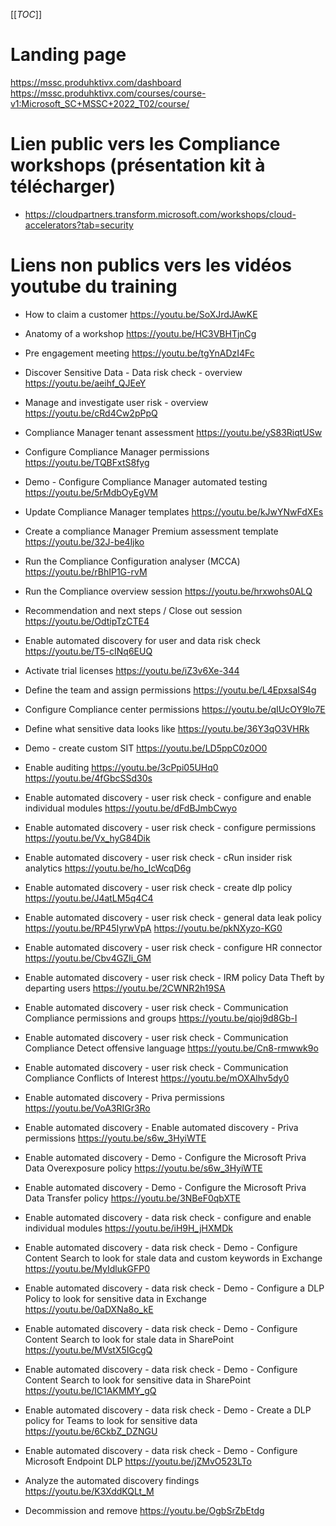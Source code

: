[[_TOC_]]

# Landing page
https://mssc.produhktivx.com/dashboard
https://mssc.produhktivx.com/courses/course-v1:Microsoft_SC+MSSC+2022_T02/course/

# Lien public vers les Compliance workshops (présentation kit à télécharger)
* https://cloudpartners.transform.microsoft.com/workshops/cloud-accelerators?tab=security

# Liens non publics vers les vidéos youtube du training

* How to claim a customer
https://youtu.be/SoXJrdJAwKE
* Anatomy of a workshop
https://youtu.be/HC3VBHTjnCg
* Pre engagement meeting
https://youtu.be/tgYnADzI4Fc
* Discover Sensitive Data - Data risk check - overview
https://youtu.be/aeihf_QJEeY
* Manage and investigate user risk - overview
https://youtu.be/cRd4Cw2pPpQ

* Compliance Manager tenant assessment
https://youtu.be/yS83RiqtUSw
* Configure Compliance Manager permissions
https://youtu.be/TQBFxtS8fyg
* Demo - Configure Compliance Manager automated testing
https://youtu.be/5rMdbOyEgVM
* Update Compliance Manager templates
https://youtu.be/kJwYNwFdXEs
* Create a compliance Manager Premium assessment template
https://youtu.be/32J-be4ljko
* Run the Compliance Configuration analyser (MCCA)
https://youtu.be/rBhIP1G-rvM
* Run the Compliance overview session
https://youtu.be/hrxwohs0ALQ
* Recommendation and next steps / Close out session
https://youtu.be/OdtipTzCTE4

* Enable automated discovery for user and data risk check
https://youtu.be/T5-cINq6EUQ
* Activate trial licenses
https://youtu.be/iZ3v6Xe-344
* Define the team and assign permissions
https://youtu.be/L4EpxsaIS4g
* Configure Compliance center permissions
https://youtu.be/qIUcOY9lo7E
* Define what sensitive data looks like
https://youtu.be/36Y3qO3VHRk
* Demo - create custom SIT
https://youtu.be/LD5ppC0z0O0
* Enable auditing
https://youtu.be/3cPpi05UHq0
https://youtu.be/4fGbcSSd30s

* Enable automated discovery - user risk check - configure and enable individual modules
https://youtu.be/dFdBJmbCwyo
* Enable automated discovery - user risk check - configure permissions
https://youtu.be/Vx_hyG84Dik
* Enable automated discovery - user risk check - cRun insider risk analytics
https://youtu.be/ho_IcWcqD6g
* Enable automated discovery - user risk check - create dlp policy
https://youtu.be/J4atLM5q4C4
* Enable automated discovery - user risk check - general data leak policy
https://youtu.be/RP45IyrwVpA
https://youtu.be/pkNXyzo-KG0
* Enable automated discovery - user risk check - configure HR connector
https://youtu.be/Cbv4GZIi_GM
* Enable automated discovery - user risk check - IRM policy Data Theft by departing users
https://youtu.be/2CWNR2h19SA
* Enable automated discovery - user risk check - Communication Compliance permissions and groups
https://youtu.be/qioj9d8Gb-I
* Enable automated discovery - user risk check - Communication Compliance Detect offensive language
https://youtu.be/Cn8-rmwwk9o
* Enable automated discovery - user risk check - Communication Compliance Conflicts of Interest
https://youtu.be/mOXAlhv5dy0
* Enable automated discovery - Priva permissions
https://youtu.be/VoA3RIGr3Ro
* Enable automated discovery - Enable automated discovery - Priva permissions
https://youtu.be/s6w_3HyiWTE
* Enable automated discovery - Demo - Configure the Microsoft Priva Data Overexposure policy
https://youtu.be/s6w_3HyiWTE
* Enable automated discovery - Demo - Configure the Microsoft Priva Data Transfer policy
https://youtu.be/3NBeF0qbXTE

* Enable automated discovery - data risk check - configure and enable individual modules
https://youtu.be/iH9H_jHXMDk
* Enable automated discovery - data risk check - Demo - Configure Content Search to look for stale data and custom keywords in Exchange
https://youtu.be/MyIdlukGFP0
* Enable automated discovery - data risk check - Demo - Configure a DLP Policy to look for sensitive data in Exchange
https://youtu.be/0aDXNa8o_kE
* Enable automated discovery - data risk check - Demo - Configure Content Search to look for stale data in SharePoint
https://youtu.be/MVstX5IGcgQ
* Enable automated discovery - data risk check - Demo - Configure Content Search to look for sensitive data in SharePoint
https://youtu.be/IC1AKMMY_gQ
* Enable automated discovery - data risk check - Demo - Create a DLP policy for Teams to look for sensitive data
https://youtu.be/6CkbZ_DZNGU
* Enable automated discovery - data risk check - Demo - Configure Microsoft Endpoint DLP
https://youtu.be/jZMvO523LTo

* Analyze the automated discovery findings
https://youtu.be/K3XddKQLt_M

* Decommission and remove
https://youtu.be/OgbSrZbEtdg